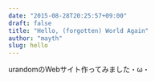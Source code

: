 ```yaml
---
date: "2015-08-28T20:25:57+09:00"
draft: false
title: "Hello, (forgotten) World Again"
author: "mayth"
slug: hello
---
```


urandomのWebサイト作ってみました・ω・